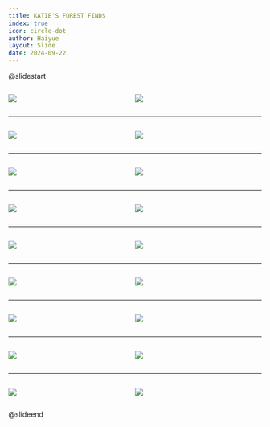 ```yaml
---
title: KATIE'S FOREST FINDS
index: true
icon: circle-dot
author: Haiyue
layout: Slide
date: 2024-09-22
---
```

 
@slidestart

<div style="display:flex">
<div style="flex:1">

![](https://raw.githubusercontent.com/yclord/reading/refs/heads/master/english/Level-O/KATIE'S%20FOREST%20FINDS/001.webp)
</div>
<div style="flex:1">

![](https://raw.githubusercontent.com/yclord/reading/refs/heads/master/english/Level-O/KATIE'S%20FOREST%20FINDS/002.webp)
</div>
</div>

---

<div style="display:flex">
<div style="flex:1">

![](https://raw.githubusercontent.com/yclord/reading/refs/heads/master/english/Level-O/KATIE'S%20FOREST%20FINDS/003.webp)
</div>
<div style="flex:1">

![](https://raw.githubusercontent.com/yclord/reading/refs/heads/master/english/Level-O/KATIE'S%20FOREST%20FINDS/004.webp)
</div>
</div>

---

<div style="display:flex">
<div style="flex:1">

![](https://raw.githubusercontent.com/yclord/reading/refs/heads/master/english/Level-O/KATIE'S%20FOREST%20FINDS/005.webp)
</div>
<div style="flex:1">

![](https://raw.githubusercontent.com/yclord/reading/refs/heads/master/english/Level-O/KATIE'S%20FOREST%20FINDS/006.webp)
</div>
</div>

---

<div style="display:flex">
<div style="flex:1">

![](https://raw.githubusercontent.com/yclord/reading/refs/heads/master/english/Level-O/KATIE'S%20FOREST%20FINDS/007.webp)
</div>
<div style="flex:1">

![](https://raw.githubusercontent.com/yclord/reading/refs/heads/master/english/Level-O/KATIE'S%20FOREST%20FINDS/008.webp)
</div>
</div>

---

<div style="display:flex">
<div style="flex:1">

![](https://raw.githubusercontent.com/yclord/reading/refs/heads/master/english/Level-O/KATIE'S%20FOREST%20FINDS/009.webp)
</div>
<div style="flex:1">

![](https://raw.githubusercontent.com/yclord/reading/refs/heads/master/english/Level-O/KATIE'S%20FOREST%20FINDS/010.webp)
</div>
</div>

---

<div style="display:flex">
<div style="flex:1">

![](https://raw.githubusercontent.com/yclord/reading/refs/heads/master/english/Level-O/KATIE'S%20FOREST%20FINDS/011.webp)
</div>
<div style="flex:1">

![](https://raw.githubusercontent.com/yclord/reading/refs/heads/master/english/Level-O/KATIE'S%20FOREST%20FINDS/012.webp)
</div>
</div>

---

<div style="display:flex">
<div style="flex:1">

![](https://raw.githubusercontent.com/yclord/reading/refs/heads/master/english/Level-O/KATIE'S%20FOREST%20FINDS/013.webp)
</div>
<div style="flex:1">

![](https://raw.githubusercontent.com/yclord/reading/refs/heads/master/english/Level-O/KATIE'S%20FOREST%20FINDS/014.webp)
</div>
</div>

---

<div style="display:flex">
<div style="flex:1">

![](https://raw.githubusercontent.com/yclord/reading/refs/heads/master/english/Level-O/KATIE'S%20FOREST%20FINDS/015.webp)
</div>
<div style="flex:1">

![](https://raw.githubusercontent.com/yclord/reading/refs/heads/master/english/Level-O/KATIE'S%20FOREST%20FINDS/016.webp)
</div>
</div>

---

<div style="display:flex">
<div style="flex:1">

![](https://raw.githubusercontent.com/yclord/reading/refs/heads/master/english/Level-O/KATIE'S%20FOREST%20FINDS/017.webp)
</div>
<div style="flex:1">

![](https://raw.githubusercontent.com/yclord/reading/refs/heads/master/english/Level-O/KATIE'S%20FOREST%20FINDS/018.webp)
</div>
</div>

@slideend